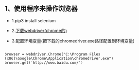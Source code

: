 ## 1、使用程序来操作浏览器

- 1.pip3 install selenium

- 2.[下载webdriver(chrome的)](http://selenium-python.readthedocs.io/index.html)

- 3.配置环境变量(把下载的chromedriver.exe路径配置到环境变量)


```from selenium import webdriver

browser = webdriver.Chrome("C:\Program Files (x86)\Google\Chrome\Application\chromedriver.exe")
browser.get('http://www.baidu.com/')

```